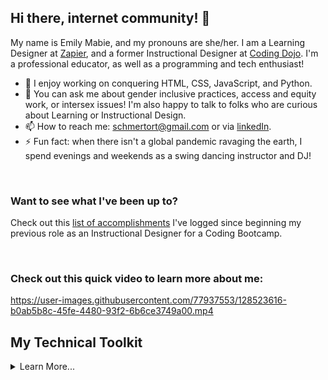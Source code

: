 ## Hi there, internet community! 👋

My name is Emily Mabie, and my pronouns are she/her. 
I am a Learning Designer at [Zapier](https://zapier.com/), and a former Instructional Designer at [Coding Dojo](https://www.codingdojo.com/meet-the-team). I'm a professional educator, as well as a programming and tech enthusiast! 

- 🔭 I enjoy working on conquering HTML, CSS, JavaScript, and Python.
- 💬 You can ask me about gender inclusive practices, access and equity work, or intersex issues! I'm also happy to talk to folks who are curious about Learning or Instructional Design.
- 📫 How to reach me: schmertort@gmail.com or via [linkedIn](https://www.linkedin.com/in/emily-mabie/).
- ⚡ Fun fact: when there isn't a global pandemic ravaging the earth, I spend evenings and weekends as a swing dancing instructor and DJ!
<br/>

### Want to see what I've been up to?
Check out this [list of accomplishments](https://github.com/EmilyMabie/WeeklyAccomplishments) I've logged since beginning my previous role as an Instructional Designer for a Coding Bootcamp.

<br/>

### Check out this quick video to learn more about me:


https://user-images.githubusercontent.com/77937553/128523616-b0ab5b8c-45fe-4480-93f2-6b6ce3749a00.mp4



## My Technical Toolkit
<details>
  <summary>Learn More...</summary>
  
  #### Here's a brief run-down of tool and tech-specific skills, knowledge, and capabilities I have at my disposal.
  1. Languages
     * HTML
     * CSS
     * JavaScript
     * Python
  2. Tools
     * VS Code
     * Learning Management Systems (Moodle, etc.)
     * Google Suite
     * Microsoft Office Suite
     * Articulate
     * Powtoon
     * Canva
     * Adobe Suite
  3. Technologies & Frameworks
     * Django
     * Bootstrap
     * SQL
     * More to come!
  
</details>
